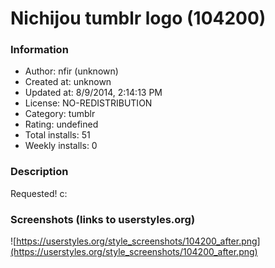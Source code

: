 # Nichijou tumblr logo (104200)

### Information
- Author: nfir (unknown)
- Created at: unknown
- Updated at: 8/9/2014, 2:14:13 PM
- License: NO-REDISTRIBUTION
- Category: tumblr
- Rating: undefined
- Total installs: 51
- Weekly installs: 0


### Description
Requested! c:


### Screenshots (links to userstyles.org)
![https://userstyles.org/style_screenshots/104200_after.png](https://userstyles.org/style_screenshots/104200_after.png)


